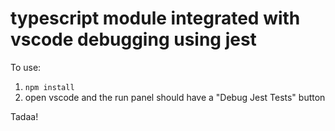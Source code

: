 # typescript module integrated with vscode debugging using jest

To use:

1. `npm install`
2. open vscode and the run panel should have a "Debug Jest Tests" button

Tadaa!
